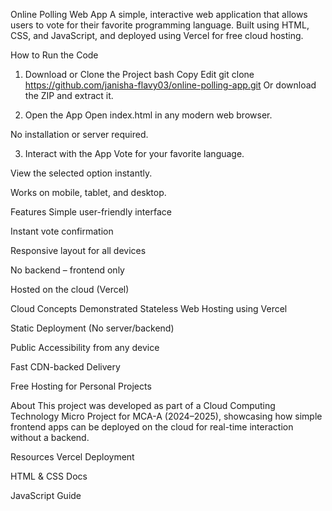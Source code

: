 Online Polling Web App
A simple, interactive web application that allows users to vote for their favorite programming language. Built using HTML, CSS, and JavaScript, and deployed using Vercel for free cloud hosting.

How to Run the Code
1. Download or Clone the Project
bash
Copy
Edit
git clone https://github.com/janisha-flavy03/online-polling-app.git
Or download the ZIP and extract it.

2. Open the App
Open index.html in any modern web browser.

No installation or server required.

3. Interact with the App
Vote for your favorite language.

View the selected option instantly.

Works on mobile, tablet, and desktop.

Features
 Simple user-friendly interface

 Instant vote confirmation

 Responsive layout for all devices

 No backend – frontend only

 Hosted on the cloud (Vercel)

Cloud Concepts Demonstrated
Stateless Web Hosting using Vercel

Static Deployment (No server/backend)

Public Accessibility from any device

Fast CDN-backed Delivery

Free Hosting for Personal Projects

About
This project was developed as part of a Cloud Computing Technology Micro Project for MCA-A (2024–2025), showcasing how simple frontend apps can be deployed on the cloud for real-time interaction without a backend.

Resources
Vercel Deployment

HTML & CSS Docs

JavaScript Guide

